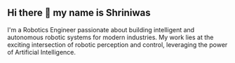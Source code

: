 ## Hi there 👋 my name is Shriniwas

I'm a Robotics Engineer passionate about building intelligent and autonomous robotic systems for modern industries. My work lies at the exciting intersection of robotic perception and control, leveraging the power of Artificial Intelligence.

